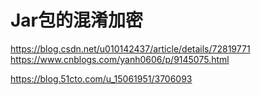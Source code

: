 # Jar包的混淆加密
https://blog.csdn.net/u010142437/article/details/72819771
https://www.cnblogs.com/yanh0606/p/9145075.html

https://blog.51cto.com/u_15061951/3706093